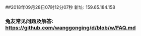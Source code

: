 ##2018年09月28日07时12分07秒 新址: 159.65.184.158
### 兔友常见问题及解答: https://github.com/wanggonging/d/blob/w/FAQ.md
